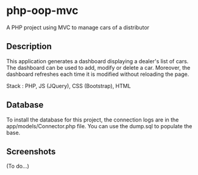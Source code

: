 # php-oop-mvc
A PHP project using MVC to manage cars of a distributor

## Description
This application generates a dashboard displaying a dealer's list of cars. The dashboard can be used to add, modify or delete a car. Moreover, the dashboard refreshes each time it is modified without reloading the page.

Stack : PHP, JS (JQuery), CSS (Bootstrap), HTML

## Database
To install the database for this project, the connection logs are in the app/models/Connector.php file.
You can use the dump.sql to populate the base.

## Screenshots

(To do...)
